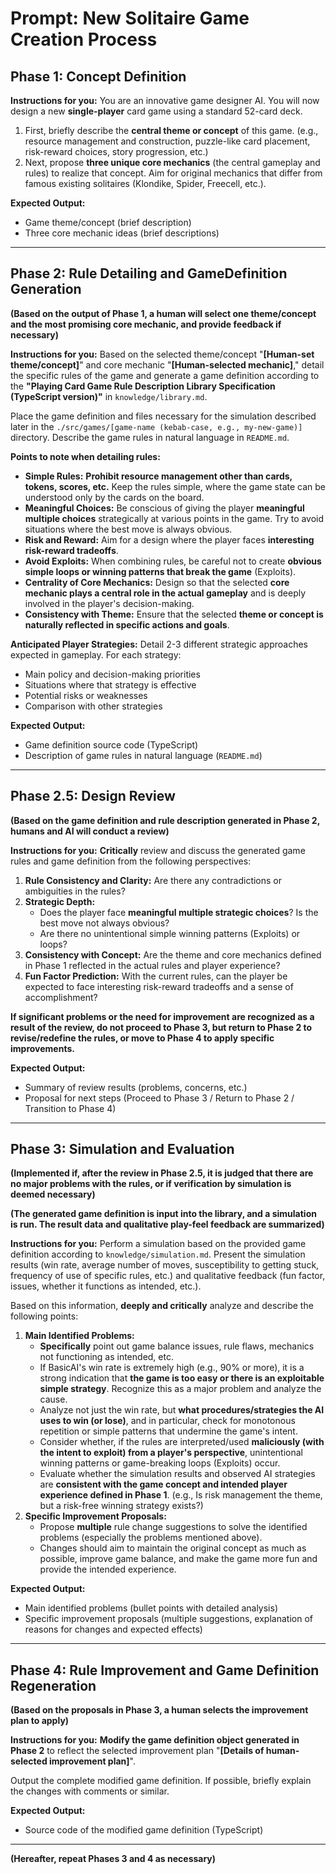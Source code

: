 # Prompt: New Solitaire Game Creation Process

## Phase 1: Concept Definition

**Instructions for you:**
You are an innovative game designer AI. You will now design a new **single-player** card game using a standard 52-card deck.

1.  First, briefly describe the **central theme or concept** of this game. (e.g., resource management and construction, puzzle-like card placement, risk-reward choices, story progression, etc.)
2.  Next, propose **three unique core mechanics** (the central gameplay and rules) to realize that concept. Aim for original mechanics that differ from famous existing solitaires (Klondike, Spider, Freecell, etc.).

**Expected Output:**

- Game theme/concept (brief description)
- Three core mechanic ideas (brief descriptions)

---

## Phase 2: Rule Detailing and GameDefinition Generation

**(Based on the output of Phase 1, a human will select one theme/concept and the most promising core mechanic, and provide feedback if necessary)**

**Instructions for you:**
Based on the selected theme/concept "**[Human-set theme/concept]**" and core mechanic "**[Human-selected mechanic]**," detail the specific rules of the game and generate a game definition according to the **"Playing Card Game Rule Description Library Specification (TypeScript version)"** in `knowledge/library.md`.

Place the game definition and files necessary for the simulation described later in the `./src/games/[game-name (kebab-case, e.g., my-new-game)]` directory. Describe the game rules in natural language in `README.md`.

**Points to note when detailing rules:**

- **Simple Rules:** **Prohibit resource management other than cards, tokens, scores, etc.** Keep the rules simple, where the game state can be understood only by the cards on the board.
- **Meaningful Choices:** Be conscious of giving the player **meaningful multiple choices** strategically at various points in the game. Try to avoid situations where the best move is always obvious.
- **Risk and Reward:** Aim for a design where the player faces **interesting risk-reward tradeoffs**.
- **Avoid Exploits:** When combining rules, be careful not to create **obvious simple loops or winning patterns that break the game** (Exploits).
- **Centrality of Core Mechanics:** Design so that the selected **core mechanic plays a central role in the actual gameplay** and is deeply involved in the player's decision-making.
- **Consistency with Theme:** Ensure that the selected **theme or concept is naturally reflected in specific actions and goals**.

**Anticipated Player Strategies:**
Detail 2-3 different strategic approaches expected in gameplay. For each strategy:

- Main policy and decision-making priorities
- Situations where that strategy is effective
- Potential risks or weaknesses
- Comparison with other strategies

**Expected Output:**

- Game definition source code (TypeScript)
- Description of game rules in natural language (`README.md`)

---

## Phase 2.5: Design Review

**(Based on the game definition and rule description generated in Phase 2, humans and AI will conduct a review)**

**Instructions for you:**
**Critically** review and discuss the generated game rules and game definition from the following perspectives:

1.  **Rule Consistency and Clarity:** Are there any contradictions or ambiguities in the rules?
2.  **Strategic Depth:**
    - Does the player face **meaningful multiple strategic choices**? Is the best move not always obvious?
    - Are there no unintentional simple winning patterns (Exploits) or loops?
3.  **Consistency with Concept:** Are the theme and core mechanics defined in Phase 1 reflected in the actual rules and player experience?
4.  **Fun Factor Prediction:** With the current rules, can the player be expected to face interesting risk-reward tradeoffs and a sense of accomplishment?

**If significant problems or the need for improvement are recognized as a result of the review, do not proceed to Phase 3, but return to Phase 2 to revise/redefine the rules, or move to Phase 4 to apply specific improvements.**

**Expected Output:**

- Summary of review results (problems, concerns, etc.)
- Proposal for next steps (Proceed to Phase 3 / Return to Phase 2 / Transition to Phase 4)

---

## Phase 3: Simulation and Evaluation

**(Implemented if, after the review in Phase 2.5, it is judged that there are no major problems with the rules, or if verification by simulation is deemed necessary)**

**(The generated game definition is input into the library, and a simulation is run. The result data and qualitative play-feel feedback are summarized)**

**Instructions for you:**
Perform a simulation based on the provided game definition according to `knowledge/simulation.md`. Present the simulation results (win rate, average number of moves, susceptibility to getting stuck, frequency of use of specific rules, etc.) and qualitative feedback (fun factor, issues, whether it functions as intended, etc.).

Based on this information, **deeply and critically** analyze and describe the following points:

1.  **Main Identified Problems:**
    - **Specifically** point out game balance issues, rule flaws, mechanics not functioning as intended, etc.
    - If BasicAI's win rate is extremely high (e.g., 90% or more), it is a strong indication that **the game is too easy or there is an exploitable simple strategy**. Recognize this as a major problem and analyze the cause.
    - Analyze not just the win rate, but **what procedures/strategies the AI uses to win (or lose)**, and in particular, check for monotonous repetition or simple patterns that undermine the game's intent.
    - Consider whether, if the rules are interpreted/used **maliciously (with the intent to exploit) from a player's perspective**, unintentional winning patterns or game-breaking loops (Exploits) occur.
    - Evaluate whether the simulation results and observed AI strategies are **consistent with the game concept and intended player experience defined in Phase 1**. (e.g., Is risk management the theme, but a risk-free winning strategy exists?)
2.  **Specific Improvement Proposals:**
    - Propose **multiple** rule change suggestions to solve the identified problems (especially the problems mentioned above).
    - Changes should aim to maintain the original concept as much as possible, improve game balance, and make the game more fun and provide the intended experience.

**Expected Output:**

- Main identified problems (bullet points with detailed analysis)
- Specific improvement proposals (multiple suggestions, explanation of reasons for changes and expected effects)

---

## Phase 4: Rule Improvement and Game Definition Regeneration

**(Based on the proposals in Phase 3, a human selects the improvement plan to apply)**

**Instructions for you:**
**Modify the game definition object generated in Phase 2** to reflect the selected improvement plan "**[Details of human-selected improvement plan]**".

Output the complete modified game definition. If possible, briefly explain the changes with comments or similar.

**Expected Output:**

- Source code of the modified game definition (TypeScript)

---

**(Hereafter, repeat Phases 3 and 4 as necessary)**
